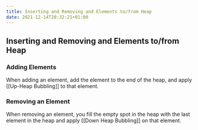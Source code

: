 ```yaml
---
title: Inserting and Removing and Elements to/from Heap
date: 2021-12-14T20:32:21+01:00
---
```

## Inserting and Removing and Elements to/from Heap

### Adding Elements
When adding an element, add the element to the end of the heap, and apply [[Up-Heap Bubbling]] to that element.

### Removing an Element
When removing an element, you fill the empty spot in the heap with the last element in the heap and apply [[Down Heap Bubbling]] on that element.
